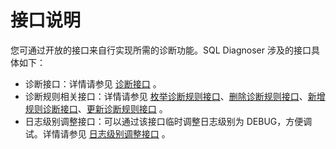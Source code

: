 # 接口说明

您可通过开放的接口来自行实现所需的诊断功能。SQL Diagnoser 涉及的接口具体如下：

* 诊断接口：详情请参见 [诊断接口](http://11.124.9.50:9090/swagger-ui/index.html#/sql-diagnose-controller/diagnosisUsingPOST) 。
* 诊断规则相关接口：详情请参见 [枚举诊断规则接口](http://11.124.9.50/swagger-ui/index.html#/sql-diagnose-controller/listDiagnoseRulesUsingGET)、[删除诊断规则接口](http://11.124.9.50/swagger-ui/index.html#/sql-diagnose-controller/deleteDiagnoseRuleUsingDELETE)、[新增规则诊断接口](http://11.124.9.50/swagger-ui/index.html#/sql-diagnose-controller/addDiagnoseRuleUsingPOST)、[更新诊断规则接口](http://11.124.9.50/swagger-ui/index.html#/sql-diagnose-controller/updateDiagnoseRuleUsingPOST) 。
* 日志级别调整接口：可以通过该接口临时调整日志级别为 DEBUG，方便调试。详情请参见 [日志级别调整接口](http://11.124.9.50:9090/swagger-ui/index.html#/sql-diagnose-controller/diagnosisUsingPOST) 。